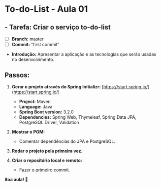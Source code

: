 # **To-do-List - Aula 01**

## **- Tarefa: Criar o serviço to-do-list**
- [ ] **Branch:** master
- [ ] **Commit:** "first commit"
- **Introdução:** Apresentar a aplicação e as tecnologias que serão usadas no desenvolvimento.

## **Passos:**
1. **Gerar o projeto através do Spring Initializr:** [https://start.spring.io/](https://start.spring.io/)
   - **Project:** Maven
   - **Language:** Java
   - **Spring Boot version:** 3.2.0
   - **Dependencies:** Spring Web, Thymeleaf, Spring Data JPA, PostgreSQL Driver, Validation

2. **Mostrar o POM:**
   - Comentar dependências do JPA e PostgreSQL.

3. **Rodar o projeto pela primeira vez.**

4. **Criar o repositório local e remoto:**
   - Fazer o primeiro commit.

**Boa aula! 🚀**
